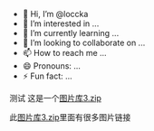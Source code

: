 - 👋 Hi, I’m @loccka
- 👀 I’m interested in ...
- 🌱 I’m currently learning ...
- 💞️ I’m looking to collaborate on ...
- 📫 How to reach me ...
- 😄 Pronouns: ...
- ⚡ Fun fact: ...

<!---
loccka/loccka is a ✨ special ✨ repository because its `README.md` (this file) appears on your GitHub profile.
You can click the Preview link to take a look at your changes.
--->
测试
这是一个[图片库3.zip](https://github.com/user-attachments/files/17931676/3.zip)

此[图片库3.zip](https://github.com/user-attachments/files/17931676/3.zip)里面有很多图片链接

